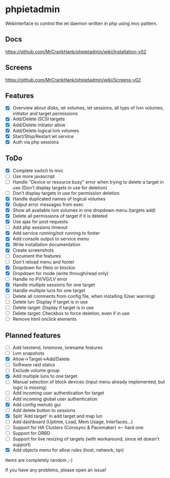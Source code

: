 # phpietadmin
Webinterface to control the iet daemon written in php using mvc pattern.

## Docs
https://github.com/MrCrankHank/phpietadmin/wiki/Installation-v02

## Screens
https://github.com/MrCrankHank/phpietadmin/wiki/Screens-v02

## Features
- [x] Overview about disks, iet volumes, iet sessions, all typs of lvm volumes, initiator and target permissions
- [x] Add/Delete iSCSI targets
- [x] Add/Delete initiator allow
- [x] Add/Delete logical lvm volumes
- [x] Start/Stop/Restart iet service
- [x] Auth via php sessions

## ToDo
- [x] Complete switch to mvc
- [ ] Use more javascript
- [ ] Handle "Device or resource busy" error when trying to delete a target in use (Don't display targets in use for deletion)
- [ ] Don't display targets in use for permission deletion
- [x] Handle duplicated names of logical volumes
- [x] Output error messages from exec
- [x] Show all available lvm volumes in one dropdown menu (targets add)
- [x] Delete all permissions of target if it is deleted
- [x] Use ajax for post requests
- [ ] Add php sessions timeout
- [x] Add service running/not running to footer
- [x] Add console output to service menu
- [x] Write installation documentation
- [x] Create screenshots
- [ ] Document the features
- [ ] Don't reload menu and footer
- [x] Dropdown for fileio or blockio
- [x] Dropdown for mode (write through/read only)
- [ ] Handle no PV/VG/LV error
- [x] Handle multiple sessions for one target
- [x] Handle multiple luns for one target
- [ ] Delete all comments from config file, when installing (User warning)
- [ ] Delete lun: Display if target is in use
- [ ] Delete target: Display if target is in use
- [ ] Delete target: Checkbox to force deletion, even if in use
- [ ] Remove html onclick elements

## Planned features
- [ ] Add lvextend, lvremove, lvrename features
- [ ] Lvm snapshots
- [x] Allow->Target->Add/Delete
- [ ] Software raid status
- [ ] Exclude volume group
- [x] Add multiple luns to one target
- [ ] Manual selection of block devices (input menu already implemented, but logic is missing)
- [ ] Add incoming user authentication for target
- [ ] Add incoming global user authentication
- [x] Add config menuto gui
- [ ] Add delete button to sessions
- [x] Split 'Add target' in add target and map lun
- [ ] Add dashboard (Uptime, Load, Mem Usage, Interfaces...)
- [ ] Support for HA Clusters (Corosync & Pacemaker) <-- hard one
- [ ] Support for DRBD
- [ ] Support for live resizing of targets (with workaround, since iet doesn't support)
- [x] Add objects menu for allow rules (host, network, iqn)

Items are completely random ;-)

If you have any problems, please open an issue!
